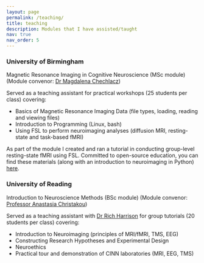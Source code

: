 ```yaml
---
layout: page
permalink: /teaching/
title: teaching
description: Modules that I have assisted/taught
nav: true
nav_order: 5
---
```


### University of Birmingham

Magnetic Resonance Imaging in Cognitive Neuroscience (MSc module) (Module convenor: [Dr Magdalena Chechlacz](https://www.birmingham.ac.uk/staff/profiles/psychology/chechlacz-magda.aspx))

Served as a teaching assistant for practical workshops (25 students per class) covering: 
- Basics of Magnetic Resonance Imaging Data (file types, loading, reading and viewing files)
- Introduction to Programming (Linux, bash)
- Using FSL to perform neuroimaging analyses (diffusion MRI, resting-state and task-based fMRI)

As part of the module I created and ran a tutorial in conducting group-level resting-state fMRI using FSL. Committed to open-source education, you can find these materials (along with an introduction to neuroimaging in Python) [here](https://sohaamir.github.io/MRICN/). 

### University of Reading 

Introduction to Neuroscience Methods (BSc module) (Module convenor: [Professor Anastasia Christakou](https://anastasia.christakou.org/))

Served as a teaching assistant with [Dr Rich Harrison](http://richaharrison.com/) for group tutorials (20 students per class) covering: 
- Introduction to Neuroimaging (principles of MRI/fMRI, TMS, EEG)
- Constructing Research Hypotheses and Experimental Design
- Neuroethics 
- Practical tour and demonstration of CINN laboratories (MRI, EEG, TMS)
